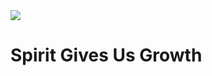 <img class="intro-right" src="/images/art-darkness-crucifixion-dore.jpg">

# Spirit Gives Us Growth
